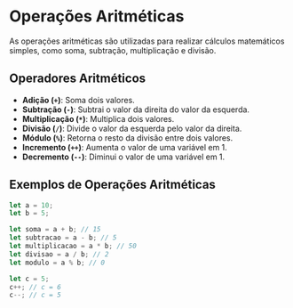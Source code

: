 # Operações Aritméticas

As operações aritméticas são utilizadas para realizar cálculos matemáticos simples, como soma, subtração, multiplicação e divisão.

## Operadores Aritméticos

- **Adição (`+`)**: Soma dois valores.
- **Subtração (`-`)**: Subtrai o valor da direita do valor da esquerda.
- **Multiplicação (`*`)**: Multiplica dois valores.
- **Divisão (`/`)**: Divide o valor da esquerda pelo valor da direita.
- **Módulo (`%`)**: Retorna o resto da divisão entre dois valores.
- **Incremento (`++`)**: Aumenta o valor de uma variável em 1.
- **Decremento (`--`)**: Diminui o valor de uma variável em 1.

## Exemplos de Operações Aritméticas

```js
let a = 10;
let b = 5;

let soma = a + b; // 15
let subtracao = a - b; // 5
let multiplicacao = a * b; // 50
let divisao = a / b; // 2
let modulo = a % b; // 0

let c = 5;
c++; // c = 6
c--; // c = 5
```
